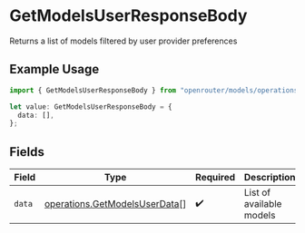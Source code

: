 # GetModelsUserResponseBody

Returns a list of models filtered by user provider preferences

## Example Usage

```typescript
import { GetModelsUserResponseBody } from "openrouter/models/operations";

let value: GetModelsUserResponseBody = {
  data: [],
};
```

## Fields

| Field                                                                          | Type                                                                           | Required                                                                       | Description                                                                    |
| ------------------------------------------------------------------------------ | ------------------------------------------------------------------------------ | ------------------------------------------------------------------------------ | ------------------------------------------------------------------------------ |
| `data`                                                                         | [operations.GetModelsUserData](../../models/operations/getmodelsuserdata.md)[] | :heavy_check_mark:                                                             | List of available models                                                       |